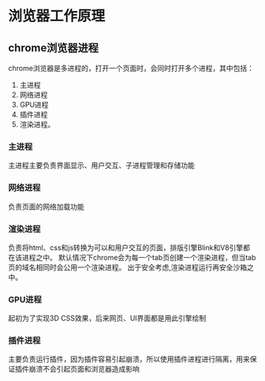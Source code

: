# 浏览器工作原理

## chrome浏览器进程

chrome浏览器是多进程的，打开一个页面时，会同时打开多个进程，其中包括：
1. 主进程
2. 网络进程
3. GPU进程
4. 插件进程
5. 渲染进程。

### 主进程
主进程主要负责界面显示、用户交互、子进程管理和存储功能

### 网络进程
负责页面的网络加载功能

### 渲染进程
负责将html、css和js转换为可以和用户交互的页面，排版引擎Blink和V8引擎都在该进程之中。
默认情况下chrome会为每一个tab页创建一个渲染进程，但当tab页的域名相同时会公用一个渲染进程。
出于安全考虑,渲染进程运行再安全沙箱之中。

### GPU进程
起初为了实现3D CSS效果，后来网页、UI界面都是用此引擎绘制

### 插件进程
主要负责运行插件，因为插件容易引起崩溃，所以使用插件进程进行隔离，用来保证插件崩溃不会引起页面和浏览器造成影响
